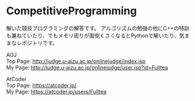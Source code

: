 # CompetitiveProgramming
解いた競技プログラミングの解答です。
アルゴリズムの勉強の他にC++の特訓も兼ねていたり、でもメモリ周りが面倒くさくなるとPythonで解いたり、気ままなレポジトリです。

AOJ  
Top Page: http://judge.u-aizu.ac.jp/onlinejudge/index.jsp  
My Page: http://judge.u-aizu.ac.jp/onlinejudge/user.jsp?id=Fulltea  

AtCoder  
Top Page: https://atcoder.jp/  
My Page: https://atcoder.jp/users/Fulltea  

